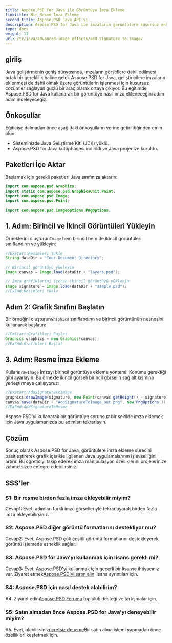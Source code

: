```yaml
---
title: Aspose.PSD for Java ile Görüntüye İmza Ekleme
linktitle: Bir Resme İmza Ekleme
second_title: Aspose.PSD Java API'si
description: Aspose.PSD for Java ile imzaların görüntülere kusursuz entegrasyonunu keşfedin. Adım adım kılavuzumuzu izleyin, gerekli paketleri içe aktarın ve Java uygulamanızın grafik yeteneklerini geliştirin.
type: docs
weight: 13
url: /tr/java/advanced-image-effects/add-signature-to-image/
---
```

## giriiş

Java geliştirmenin geniş dünyasında, imzaların görsellere dahil edilmesi ortak bir gereklilik haline geldi. Aspose.PSD for Java, geliştiricilere imzaların eklenmesi de dahil olmak üzere görüntülerin işlenmesi için kusursuz çözümler sağlayan güçlü bir araç olarak ortaya çıkıyor. Bu eğitimde Aspose.PSD for Java kullanarak bir görüntüye nasıl imza ekleneceğini adım adım inceleyeceğiz.

## Önkoşullar

Eğiticiye dalmadan önce aşağıdaki önkoşulların yerine getirildiğinden emin olun:

- Sisteminizde Java Geliştirme Kiti (JDK) yüklü.
- Aspose.PSD for Java kütüphanesi indirildi ve Java projenize kuruldu.

## Paketleri İçe Aktar

Başlamak için gerekli paketleri Java sınıfınıza aktarın:

```java
import com.aspose.psd.Graphics;
import static com.aspose.psd.GraphicsUnit.Point;
import com.aspose.psd.Image;
import com.aspose.psd.Point;

import com.aspose.psd.imageoptions.PngOptions;
```

## 1. Adım: Birincil ve İkincil Görüntüleri Yükleyin

 Örneklerini oluşturun`Image` hem birincil hem de ikincil görüntüleri sınıflandırın ve yükleyin:

```java
//ExStart:Resimleri Yükle
String dataDir = "Your Document Directory";

// Birincil görüntüyü yükleyin
Image canvas = Image.load(dataDir + "layers.psd");

// İmza grafiklerini içeren ikincil görüntüyü yükleyin
Image signature = Image.load(dataDir + "sample.psd");
//ExEnd:Resimleri Yükle
```

## Adım 2: Grafik Sınıfını Başlatın

 Bir örneğini oluşturun`Graphics` sınıflandırın ve birincil görüntünün nesnesini kullanarak başlatın:

```java
//ExStart:Grafikleri Başlat
Graphics graphics = new Graphics(canvas);
//ExEnd:Grafikleri Başlat
```

## 3. Adım: Resme İmza Ekleme

 Kullan`DrawImage` İmzayı birincil görüntüye ekleme yöntemi. Konumu gerektiği gibi ayarlayın. Bu örnekte ikincil görseli birincil görselin sağ alt kısmına yerleştirmeye çalışıyoruz:

```java
//ExStart:AddSignatureToImage
graphics.drawImage(signature, new Point(canvas.getHeight() - signature.getHeight(), canvas.getWidth() - signature.getWidth()));
canvas.save(dataDir + "AddSignatureToImage_out.png", new PngOptions());
//ExEnd:AddSignatureToResme
```

Aspose.PSD'yi kullanarak bir görüntüye sorunsuz bir şekilde imza eklemek için Java uygulamanızda bu adımları tekrarlayın.

## Çözüm

Sonuç olarak Aspose.PSD for Java, görüntülere imza ekleme sürecini basitleştirerek grafik içerikle ilgilenen Java uygulamalarının işlevselliğini artırır. Bu öğreticiyi takip ederek imza manipülasyon özelliklerini projelerinize zahmetsizce entegre edebilirsiniz.

## SSS'ler

### S1: Bir resme birden fazla imza ekleyebilir miyim?

Cevap1: Evet, adımları farklı imza görselleriyle tekrarlayarak birden fazla imza ekleyebilirsiniz.

### S2: Aspose.PSD diğer görüntü formatlarını destekliyor mu?

Cevap2: Evet, Aspose.PSD çok çeşitli görüntü formatlarını destekleyerek görüntü işlemede esneklik sağlar.

### S3: Aspose.PSD for Java'yı kullanmak için lisans gerekli mi?

 Cevap3: Evet, Aspose.PSD'yi kullanmak için geçerli bir lisansa ihtiyacınız var. Ziyaret etmek[Aspose.PSD'yi satın alın](https://purchase.aspose.com/buy) lisans ayrıntıları için.

### S4: Aspose.PSD için nasıl destek alabilirim?

 A4: Ziyaret edin[Aspose.PSD Forumu](https://forum.aspose.com/c/psd/34) topluluk desteği ve tartışmalar için.

### S5: Satın almadan önce Aspose.PSD for Java'yı deneyebilir miyim?

 A5: Evet, alabilirsiniz[ücretsiz deneme](https://releases.aspose.com/)Bir satın alma işlemi yapmadan önce özellikleri keşfetmek için.
